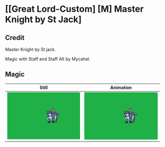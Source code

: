 # [\[Great Lord-Custom\] \[M\] Master Knight by St Jack]

## Credit

Master Knight by St jack.

Magic with Staff and Staff Alt by Mycahel.

## Magic

| Still | Animation |
| :---: | :-------: |
| ![Magic still](./Magic_000.png) | ![Magic animation](./Magic.gif) |

